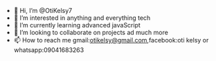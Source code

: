 - 👋 Hi, I’m @OtiKelsy7
- 👀 I’m interested in anything and everything tech
- 🌱 I’m currently learning advanced javaScript
- 💞️ I’m looking to collaborate on projects ad much more
- 📫 How to reach me gmail:otikelsy@gmail.com,facebook:oti kelsy or whatsapp:09041683263

<!---
OtiKelsy7/OtiKelsy7 is a ✨ special ✨ repository because its `README.md` (this file) appears on your GitHub profile.
You can click the Preview link to take a look at your changes.
--->
